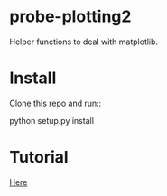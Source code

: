 # probe-plotting2
Helper functions to deal with matplotlib.

# Install

Clone this repo and run::

  python setup.py install
  
# Tutorial

  [Here](https://github.com/ziky5/probe-plotting2/blob/master/tutorial.ipynb)
